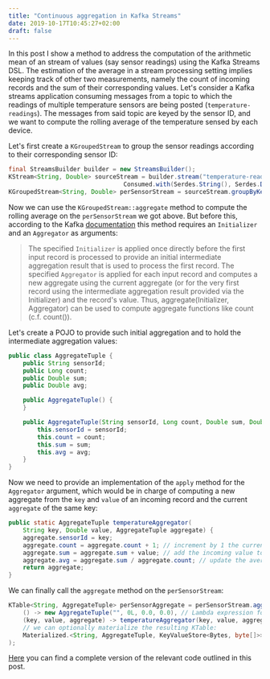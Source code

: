 ```yaml
---
title: "Continuous aggregation in Kafka Streams"
date: 2019-10-17T10:45:27+02:00
draft: false
---
```


In this post I show a method to address the computation of the arithmetic mean of an stream of values (say sensor readings) using the Kafka Streams DSL. The estimation of the average in a stream processing setting implies keeping track of other two measurements, namely the count of incoming records and the sum of their corresponding values. Let's consider a Kafka streams application consuming messages from a topic to which the readings of multiple temperature sensors are being posted (`temperature-readings`). The messages from said topic are keyed by the sensor ID, and we want to compute the rolling average of the temperature sensed by each device. 

Let's first create a `KGroupedStream` to group the sensor readings according to their corresponding sensor ID:

```java
final StreamsBuilder builder = new StreamsBuilder();
KStream<String, Double> sourceStream = builder.stream("temperature-readings", 
                                Consumed.with(Serdes.String(), Serdes.Double()));
KGroupedStream<String, Double> perSensorStream = sourceStream.groupByKey();
```

Now we can use the `KGroupedStream::aggregate` method to compute the rolling average on the `perSensorStream` we got above. But before this, according to the Kafka [documentation](https://docs.confluent.io/current/streams/javadocs/org/apache/kafka/streams/kstream/KGroupedStream.html#aggregate-org.apache.kafka.streams.kstream.Initializer-org.apache.kafka.streams.kstream.Aggregator-) this method requires an `Initializer` and an `Aggregator` as arguments:
                       
> The specified `Initializer` is applied once directly before the first input record is processed to provide an initial intermediate aggregation result that is used to process the first record. The specified `Aggregator` is applied for each input record and computes a new aggregate using the current aggregate (or for the very first record using the intermediate aggregation result provided via the Initializer) and the record's value. Thus, aggregate(Initializer, Aggregator) can be used to compute aggregate functions like count (c.f. count()). 

Let's create a POJO to provide such initial aggregation and to hold the intermediate aggregation values:

```java
public class AggregateTuple {
    public String sensorId;
    public Long count;
    public Double sum;
    public Double avg;

    public AggregateTuple() {
    }

    public AggregateTuple(String sensorId, Long count, Double sum, Double avg) {
        this.sensorId = sensorId;
        this.count = count;
        this.sum = sum;
        this.avg = avg;
    }
}
```

Now we need to provide an implementation of the `apply` method for the `Aggregator` argument, which would be in charge of computing a new aggregate from the `key` and `value` of an incoming record and the current `aggregate` of the same key:

```java
public static AggregateTuple temperatureAggregator(
    String key, Double value, AggregateTuple aggregate) {
    aggregate.sensorId = key;
    aggregate.count = aggregate.count + 1; // increment by 1 the current record count
    aggregate.sum = aggregate.sum + value; // add the incoming value to the current sum
    aggregate.avg = aggregate.sum / aggregate.count; // update the average
    return aggregate;
}
```

We can finally call the `aggregate` method on the `perSensorStream`:

```java
KTable<String, AggregateTuple> perSensorAggregate = perSensorStream.aggregate(
    () -> new AggregateTuple("", 0L, 0.0, 0.0), // Lambda expression for the Initializer
    (key, value, aggregate) -> temperatureAggregator(key, value, aggregate), // Lambda expression for the Aggregator
    // we can optionally materialize the resulting KTable:
    Materialized.<String, AggregateTuple, KeyValueStore<Bytes, byte[]>>as("temperature-state-store").withValueSerde(aggregateTupleSerde)
);
```

[Here](https://gist.github.com/LeandroOrdonez/aadca09b9aaa41a3b61c41796f3581d1) you can find a complete version of the relevant code outlined in this post.